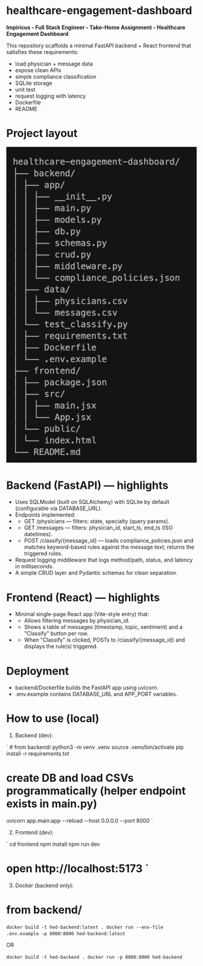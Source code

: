 # healthcare-engagement-dashboard
**Impiricus - Full Stack Engineer - Take-Home Assignment - Healthcare Engagement Dashboard**

This repository scaffolds a minimal FastAPI backend + React frontend that satisfies these requirements: 
* load physician + message data
* expose clean APIs
* simple compliance classification
* SQLite storage
* unit test
* request logging with latency
* Dockerfile
* README

# Project layout

![Project layout](https://github.com/dstrube1/healthcare-engagement-dashboard/blob/main/hed-project-layout.png)

# Backend (FastAPI) — highlights

* Uses SQLModel (built on SQLAlchemy) with SQLite by default (configurable via DATABASE_URL).
* Endpoints implemented:
* * GET /physicians — filters: state, specialty (query params).
* * GET /messages — filters: physician_id, start_ts, end_ts (ISO datetimes).
* * POST /classify/{message_id} — loads compliance_policies.json and matches keyword-based rules against the message text; returns the triggered rules.
* Request logging middleware that logs method/path, status, and latency in milliseconds.
* A simple CRUD layer and Pydantic schemas for clean separation.

# Frontend (React) — highlights
* Minimal single-page React app (Vite-style entry) that:
* * Allows filtering messages by physician_id.
* * Shows a table of messages (timestamp, topic, sentiment) and a "Classify" button per row.
* * When "Classify" is clicked, POSTs to /classify/{message_id} and displays the rule(s) triggered.

# Deployment
* backend/Dockerfile builds the FastAPI app using uvicorn.
* .env.example contains DATABASE_URL and APP_PORT variables.

# How to use (local)

1. Backend (dev):

` # from backend/
python3 -m venv .venv
source .venv/bin/activate
pip install -r requirements.txt
# create DB and load CSVs programmatically (helper endpoint exists in main.py)
uvicorn app.main:app --reload --host 0.0.0.0 --port 8000 `

2. Frontend (dev):

` cd frontend
npm install
npm run dev
# open http://localhost:5173 ` 

3. Docker (backend only):

# from backend/

` docker build -t hed-backend:latest .
docker run --env-file .env.example -p 8000:8000 hed-backend:latest `

OR

` docker build -t hed-backend .
docker run -p 8000:8000 hed-backend `


